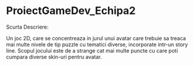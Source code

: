 # ProiectGameDev_Echipa2
Scurta Descriere:

Un joc 2D, care se concentreaza in jurul unui avatar care trebuie sa treaca mai multe nivele de tip puzzle cu tematici diverse, incorporate intr-un story line. Scopul jocului este de a strange cat mai multe puncte cu care poti cumpara diverse skin-uri pentru avatar.
